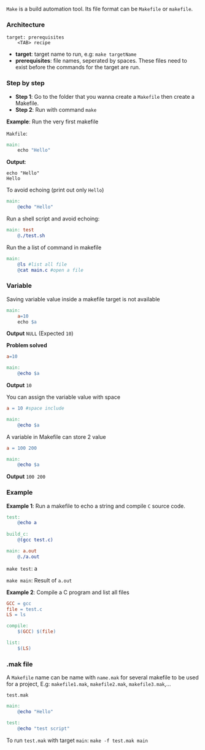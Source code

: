 ``Make`` is a build automation tool. Its file format can be ``Makefile`` or ``makefile``.

### Architecture

```
target: prerequisites
    <TAB> recipe
```    

* **target**: target name to run, e.g: ``make targetName``
* **prerequisites**: file names, seperated by spaces. These files need to exist before the commands for the target are run.

### Step by step

* **Step 1**: Go to the folder that you wanna create a ``Makefile`` then create a Makefile.
* **Step 2**: Run with command ``make``

**Example**: Run the very first makefile

``Makfile``:

```Makefile
main:
    echo "Hello"
```

**Output**: 

```
echo "Hello"
Hello
```

To avoid echoing (print out only ``Hello``) 

```Makefile
main:
    @echo "Hello"
```

Run a shell script and avoid echoing:

```Makefile
main: test
	@./test.sh
```

Run the a list of command in makefile

```Makefile
main:
	@ls #list all file
	@cat main.c #open a file
```

### Variable

Saving variable value inside a makefile target is not available

```Makefile
main:
	a=10
	echo $a
```

**Output** ``NULL`` (Expected ``10``)

**Problem solved**

```Makefile
a=10

main:
	@echo $a 
```    

**Output** ``10``

You can assign the variable value with space

```Makefile
a = 10 #space include

main:
	@echo $a 
```    

A variable in Makefile can store 2 value

```Makefile
a = 100 200

main:
	@echo $a
```

**Output** ``100 200``

### Example

**Example 1**: Run a makefile to echo a string and compile ``C`` source code.

```Makefile
test:
	@echo a
	
build_c: 
	@(gcc test.c)

main: a.out	
	@./a.out
```

``make test``: a

``make main``: Result of ``a.out``

**Example 2**: Compile a C program and list all files

```Makefile
GCC = gcc
file = test.c
LS = ls

compile:
	$(GCC) $(file)

list:
	$(LS)
```

### .mak file

A ``Makefile`` name can be name with ``name.mak`` for several makefile to be used for a project, E.g: ``makefile1.mak``, ``makefile2.mak``, ``makefile3.mak``,...

``test.mak``

```Makefile
main:
	@echo "Hello"

test:
	@echo "test script"
```

To run ``test.mak`` with target ``main``: ``make -f test.mak main``